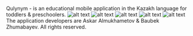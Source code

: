 Qulynym - is an educational mobile application in the Kazakh language for toddlers & preschoolers. 
![alt text](https://github.com/metahdev/Qulynym_public/blob/public/Screenshots/1.png)
![alt text](https://github.com/metahdev/Qulynym_public/blob/public/Screenshots/2.png)
![alt text](https://github.com/metahdev/Qulynym_public/blob/public/Screenshots/3.png)
![alt text](https://github.com/metahdev/Qulynym_public/blob/public/Screenshots/4.png)
![alt text](https://github.com/metahdev/Qulynym_public/blob/public/Screenshots/5.png)
The application developers are Askar Almukhametov & Baubek Zhumabayev. 
All rights reserved. 
